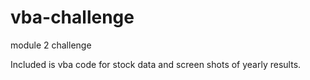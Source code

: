 # vba-challenge
module 2 challenge  

Included is vba code for stock data and screen shots of yearly results.
